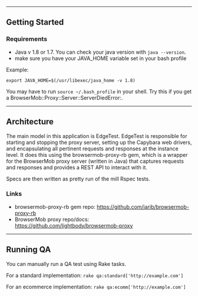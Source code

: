 
----
## Getting Started
### Requirements

- Java v 1.8 or 1.7. You can check your java version with `java --version`.
- make sure you have your JAVA_HOME variable set in your bash profile 

Example:

```
export JAVA_HOME=$(/usr/libexec/java_home -v 1.8)
```

You may have to run `source ~/.bash_profile` in your shell. Try this if you get a BrowserMob::Proxy::Server::ServerDiedError:.

---
## Architecture

The main model in this application is EdgeTest. EdgeTest is responsible for starting and stopping the proxy server, setting up the Capybara web drivers, and encapsulating all pertinent requests and responses at the instance level. It does this using the browsermob-proxy-rb gem, which is a wrapper for the BrowserMob proxy server (written in Java) that captures requests and responses and provides a REST API to interact with it. 

Specs are then written as pretty run of the mill Rspec tests.

### Links
* browsermob-proxy-rb gem repo: https://github.com/jarib/browsermob-proxy-rb
* BrowserMob proxy repo/docs: https://github.com/lightbody/browsermob-proxy

----
## Running QA

You can manually run a QA test using Rake tasks. 

For a standard implementation:
`rake qa:standard['http://example.com']`

For an ecommerce implementation:
`rake qa:ecomm['http://example.com']`
